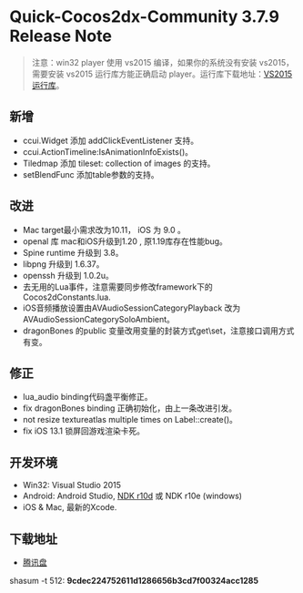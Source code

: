 # Quick-Cocos2dx-Community 3.7.9 Release Note

> 注意：win32 player 使用 vs2015 编译，如果你的系统没有安装 vs2015，需要安装 vs2015 运行库方能正确启动 player。运行库下载地址：[VS2015 运行库](https://pan.baidu.com/s/1mhW0OAG)。

## 新增

* ccui.Widget 添加 addClickEventListener 支持。
* ccui.ActionTimeline:IsAnimationInfoExists()。
* Tiledmap 添加  tileset: collection of images 的支持。
* setBlendFunc 添加table参数的支持。

## 改进

* Mac target最小需求改为10.11， iOS 为 9.0 。
* openal 库 mac和iOS升级到1.20 , 原1.19库存在性能bug。
* Spine runtime 升级到 3.8。
* libpng 升级到 1.6.37。
* openssh 升级到 1.0.2u。
* 去无用的Lua事件，注意需要同步修改framework下的Cocos2dConstants.lua.
* iOS音频播放设置由AVAudioSessionCategoryPlayback 改为 AVAudioSessionCategorySoloAmbient。
* dragonBones 的public 变量改用变量的封装方式get\set，注意接口调用方式有变。

## 修正

* lua_audio binding代码盏平衡修正。
* fix dragonBones binding 正确初始化，由上一条改进引发。 
* not resize textureatlas multiple times on Label::create()。
* fix iOS 13.1 锁屏回游戏渲染卡死。

## 开发环境

* Win32: Visual Studio 2015
* Android: Android Studio, [NDK r10d](https://pan.baidu.com/s/1sjZMx6d) 或 NDK r10e (windows)
* iOS & Mac, 最新的Xcode.

## 下载地址

* [腾讯盘](https://share.weiyun.com/KvdlrDl5)

shasum -t 512: **9cdec224752611d1286656b3cd7f00324acc1285**